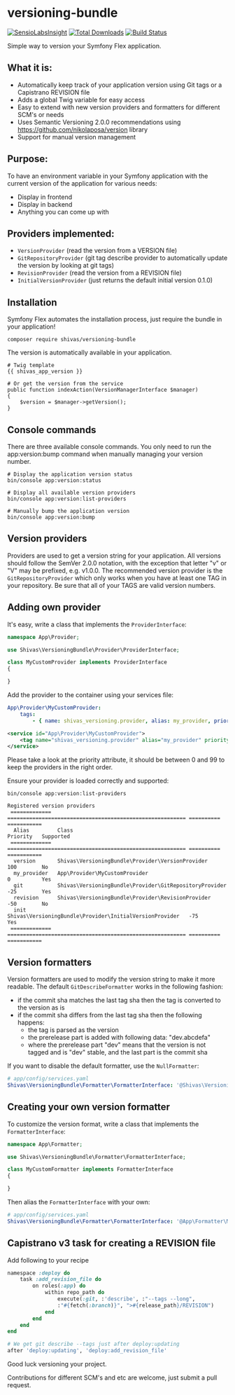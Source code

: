 versioning-bundle
=================

[![SensioLabsInsight](https://insight.sensiolabs.com/projects/d6d73376-b826-46d0-85f5-fd9f77c45c06/mini.png)](https://insight.sensiolabs.com/projects/d6d73376-b826-46d0-85f5-fd9f77c45c06)
[![Total Downloads](https://img.shields.io/packagist/dt/shivas/versioning-bundle.svg?style=flat)](https://packagist.org/packages/shivas/versioning-bundle)
[![Build Status](https://travis-ci.org/shivas/versioning-bundle.svg?branch=master)](https://travis-ci.org/shivas/versioning-bundle)

Simple way to version your Symfony Flex application.

What it is:
-

- Automatically keep track of your application version using Git tags or a Capistrano REVISION file
- Adds a global Twig variable for easy access
- Easy to extend with new version providers and formatters for different SCM's or needs
- Uses Semantic Versioning 2.0.0 recommendations using https://github.com/nikolaposa/version library
- Support for manual version management

Purpose:
-

To have an environment variable in your Symfony application with the current version of the application for various needs:
- Display in frontend
- Display in backend
- Anything you can come up with

Providers implemented:
-

- `VersionProvider` (read the version from a VERSION file)
- `GitRepositoryProvider` (git tag describe provider to automatically update the version by looking at git tags)
- `RevisionProvider` (read the version from a REVISION file)
- `InitialVersionProvider` (just returns the default initial version 0.1.0)

Installation
-

Symfony Flex automates the installation process, just require the bundle in your application!
```console
composer require shivas/versioning-bundle
```

The version is automatically available in your application.
```
# Twig template
{{ shivas_app_version }}

# Or get the version from the service
public function indexAction(VersionManagerInterface $manager)
{
    $version = $manager->getVersion();
}
```

Console commands
-

There are three available console commands. You only need to run the app:version:bump command when manually managing your version number.
```console
# Display the application version status
bin/console app:version:status

# Display all available version providers
bin/console app:version:list-providers

# Manually bump the application version
bin/console app:version:bump
```

Version providers
-

Providers are used to get a version string for your application. All versions should follow the SemVer 2.0.0 notation, with the exception that letter "v" or "V" may be prefixed, e.g. v1.0.0.
The recommended version provider is the `GitRepositoryProvider` which only works when you have at least one TAG in your repository. Be sure that all of your TAGS are valid version numbers.

Adding own provider
-

It's easy, write a class that implements the `ProviderInterface`:
```php
namespace App\Provider;

use Shivas\VersioningBundle\Provider\ProviderInterface;

class MyCustomProvider implements ProviderInterface
{

}
```

Add the provider to the container using your services file:
```yaml
App\Provider\MyCustomProvider:
    tags:
        - { name: shivas_versioning.provider, alias: my_provider, priority: 0 }
```

```xml
<service id="App\Provider\MyCustomProvider">
    <tag name="shivas_versioning.provider" alias="my_provider" priority="0" />
</service>
```

Please take a look at the priority attribute, it should be between 0 and 99 to keep the providers in the right order.

Ensure your provider is loaded correctly and supported:
```console
bin/console app:version:list-providers

Registered version providers
 ============= ========================================================= ========== ===========
  Alias         Class                                                     Priority   Supported
 ============= ========================================================= ========== ===========
  version       Shivas\VersioningBundle\Provider\VersionProvider          100        No
  my_provider   App\Provider\MyCustomProvider                             0          Yes
  git           Shivas\VersioningBundle\Provider\GitRepositoryProvider    -25        Yes
  revision      Shivas\VersioningBundle\Provider\RevisionProvider         -50        No
  init          Shivas\VersioningBundle\Provider\InitialVersionProvider   -75        Yes
 ============= ========================================================= ========== ===========
```

Version formatters
-

Version formatters are used to modify the version string to make it more readable. The default `GitDescribeFormatter` works in the following fashion:

- if the commit sha matches the last tag sha then the tag is converted to the version as is
- if the commit sha differs from the last tag sha then the following happens:
  - the tag is parsed as the version
  - the prerelease part is added with following data: "dev.abcdefa"
  - where the prerelease part "dev" means that the version is not tagged and is "dev" stable, and the last part is the commit sha

If you want to disable the default formatter, use the `NullFormatter`:
```yaml
# app/config/services.yaml
Shivas\VersioningBundle\Formatter\FormatterInterface: '@Shivas\VersioningBundle\Formatter\NullFormatter'
```

Creating your own version formatter
-

To customize the version format, write a class that implements the `FormatterInterface`:
```php
namespace App\Formatter;

use Shivas\VersioningBundle\Formatter\FormatterInterface;

class MyCustomFormatter implements FormatterInterface
{

}
```

Then alias the `FormatterInterface` with your own:
```yaml
# app/config/services.yaml
Shivas\VersioningBundle\Formatter\FormatterInterface: '@App\Formatter\MyCustomFormatter'
```

Capistrano v3 task for creating a REVISION file
-

Add following to your recipe
```ruby
namespace :deploy do
    task :add_revision_file do
        on roles(:app) do
            within repo_path do
                execute(:git, :'describe', :"--tags --long",
                :"#{fetch(:branch)}", ">#{release_path}/REVISION")
            end
        end
    end
end

# We get git describe --tags just after deploy:updating
after 'deploy:updating', 'deploy:add_revision_file'
```

Good luck versioning your project.

Contributions for different SCM's and etc are welcome, just submit a pull request.
